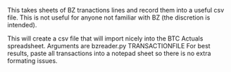 This takes sheets of BZ tranactions lines and record them into a useful csv file. This is not useful for anyone not familiar with BZ (the discretion is intended).

This will create a csv file that will import nicely into the BTC Actuals spreadsheet. Arguments are bzreader.py TRANSACTIONFILE
For best results, paste all transactions into a notepad sheet so there is no extra formating issues.

